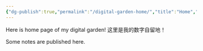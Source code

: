 ```yaml
---
{"dg-publish":true,"permalink":"/digital-garden-home/","title":"Home","tags":["gardenEntry"],"updated":"2025-10-16T18:13:17.204+08:00"}
---
```



Here is home page of my digital garden!
这里是我的数字自留地！

Some notes are published here.